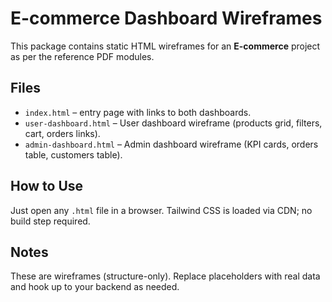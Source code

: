 
# E-commerce Dashboard Wireframes

This package contains static HTML wireframes for an **E-commerce** project as per the reference PDF modules.

## Files

- `index.html` – entry page with links to both dashboards.
- `user-dashboard.html` – User dashboard wireframe (products grid, filters, cart, orders links).
- `admin-dashboard.html` – Admin dashboard wireframe (KPI cards, orders table, customers table).

## How to Use

Just open any `.html` file in a browser. Tailwind CSS is loaded via CDN; no build step required.

## Notes

These are wireframes (structure-only). Replace placeholders with real data and hook up to your backend as needed.

